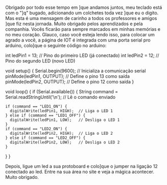 Obrigado por todo esse tempo em ]que andamos juntos, meu teclado está com o "]q" bugado, adicionando um colchetes toda vez ]que eu o digito. Mas esta é uma mensagem de carinho a todos os professores e amigos ]que fiz nesta jornada.
Muito obrigado pelos aprendizados e pela companhia. Vocês ficarão para sempre marcados em minhas memórias e no meu coração.
Glauco, caso você esteja lendo isso, para colocar um agrado a você, a página de IOT é integrada com uma porta serial pro arduino, colo]que o seguinte código no arduino:

int ledPin1 = 13;  // Pino do primeiro LED (já conectado)
int ledPin2 = 12;  // Pino do segundo LED (novo LED)

void setup() {
  Serial.begin(9600);  // Inicializa a comunicação serial
  pinMode(ledPin1, OUTPUT);  // Define o pino 13 como saída
  pinMode(ledPin2, OUTPUT);  // Define o pino 12 como saída
}

void loop() {
  if (Serial.available()) {
    String command = Serial.readStringUntil('\n');  // Lê o comando enviado

    if (command == "LED1_ON") {
      digitalWrite(ledPin1, HIGH);  // Liga o LED 1
    } else if (command == "LED1_OFF") {
      digitalWrite(ledPin1, LOW);   // Desliga o LED 1
    }
    if (command == "LED2_ON") {
      digitalWrite(ledPin2, HIGH);  // Liga o LED 2
    } else if (command == "LED2_OFF") {
      digitalWrite(ledPin2, LOW);   // Desliga o LED 2
    }
  }
}


Depois, ligue um led a sua protoboard e colo]que o jumper na ligação 12 conectado ao led. Entre na sua área no site e veja a mágica acontecer. Muito obrigado.

